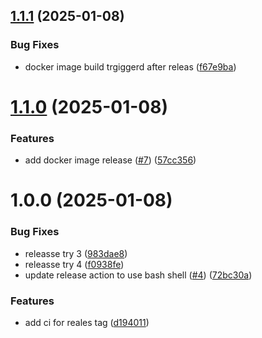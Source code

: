 ## [1.1.1](https://github.com/michael-hoffman-26/recipe-vault/compare/v1.1.0...v1.1.1) (2025-01-08)


### Bug Fixes

* docker image build trgiggerd after releas ([f67e9ba](https://github.com/michael-hoffman-26/recipe-vault/commit/f67e9ba2399aa6163580708b88da9867ab56c86d))

# [1.1.0](https://github.com/michael-hoffman-26/recipe-vault/compare/v1.0.0...v1.1.0) (2025-01-08)


### Features

* add docker image release ([#7](https://github.com/michael-hoffman-26/recipe-vault/issues/7)) ([57cc356](https://github.com/michael-hoffman-26/recipe-vault/commit/57cc356fb3e4ec91c5e963d09dea8bc2cf45356f))

# 1.0.0 (2025-01-08)


### Bug Fixes

* releasse try 3 ([983dae8](https://github.com/michael-hoffman-26/recipe-vault/commit/983dae85922a20e4f429ded103a3cb4b5818b502))
* releasse try 4 ([f0938fe](https://github.com/michael-hoffman-26/recipe-vault/commit/f0938fefba7d2bc5f92daba8a2ec88be95247389))
* update release action to use bash shell ([#4](https://github.com/michael-hoffman-26/recipe-vault/issues/4)) ([72bc30a](https://github.com/michael-hoffman-26/recipe-vault/commit/72bc30a7a4a1ed3e6fd10a8f7cc542e573cc19a0))


### Features

* add ci for reales tag ([d194011](https://github.com/michael-hoffman-26/recipe-vault/commit/d1940115c6f3fda7b5c25fe9f28113dc789f77b5))
